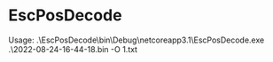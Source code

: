 # EscPosDecode

Usage: .\EscPosDecode\bin\Debug\netcoreapp3.1\EscPosDecode.exe .\2022-08-24-16-44-18.bin 
-O 1.txt